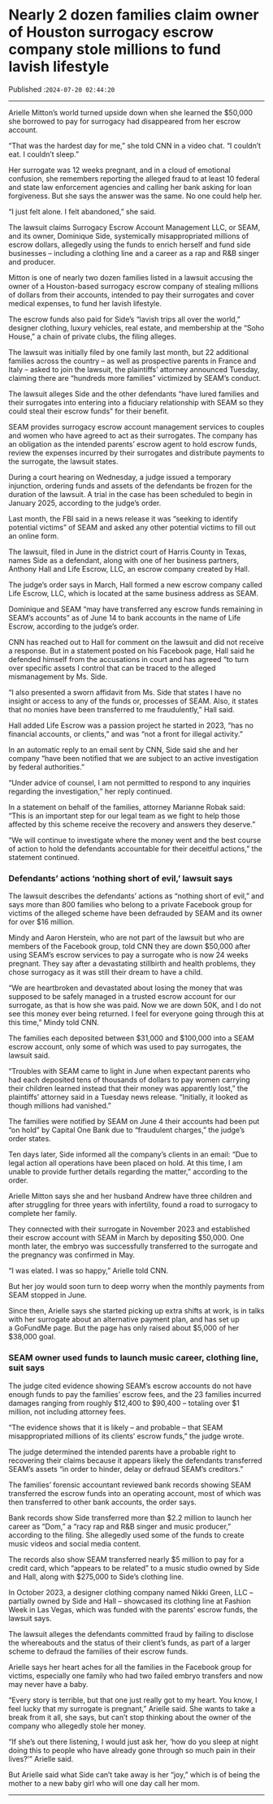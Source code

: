 # Nearly 2 dozen families claim owner of Houston surrogacy escrow company stole millions to fund lavish lifestyle

Published :`2024-07-20 02:44:20`

---

Arielle Mitton’s world turned upside down when she learned the $50,000 she borrowed to pay for surrogacy had disappeared from her escrow account.

“That was the hardest day for me,” she told CNN in a video chat. “I couldn’t eat. I couldn’t sleep.”

Her surrogate was 12 weeks pregnant, and in a cloud of emotional confusion, she remembers reporting the alleged fraud to at least 10 federal and state law enforcement agencies and calling her bank asking for loan forgiveness. But she says the answer was the same. No one could help her.

“I just felt alone. I felt abandoned,” she said.

The lawsuit claims Surrogacy Escrow Account Management LLC, or SEAM, and its owner, Dominique Side, systemically misappropriated millions of escrow dollars, allegedly using the funds to enrich herself and fund side businesses – including a clothing line and a career as a rap and R&B singer and producer.

Mitton is one of nearly two dozen families listed in a lawsuit accusing the owner of a Houston-based surrogacy escrow company of stealing millions of dollars from their accounts, intended to pay their surrogates and cover medical expenses, to fund her lavish lifestyle.

The escrow funds also paid for Side’s “lavish trips all over the world,” designer clothing, luxury vehicles, real estate, and membership at the “Soho House,” a chain of private clubs, the filing alleges.

The lawsuit was initially filed by one family last month, but 22 additional families across the country – as well as prospective parents in France and Italy – asked to join the lawsuit, the plaintiffs’ attorney announced Tuesday, claiming there are “hundreds more families” victimized by SEAM’s conduct.

The lawsuit alleges Side and the other defendants “have lured families and their surrogates into entering into a fiduciary relationship with SEAM so they could steal their escrow funds” for their benefit.

SEAM provides surrogacy escrow account management services to couples and women who have agreed to act as their surrogates. The company has an obligation as the intended parents’ escrow agent to hold escrow funds, review the expenses incurred by their surrogates and distribute payments to the surrogate, the lawsuit states.

During a court hearing on Wednesday, a judge issued a temporary injunction, ordering funds and assets of the defendants be frozen for the duration of the lawsuit. A trial in the case has been scheduled to begin in January 2025, according to the judge’s order.

Last month, the FBI said in a news release it was “seeking to identify potential victims” of SEAM and asked any other potential victims to fill out an online form.

The lawsuit, filed in June in the district court of Harris County in Texas, names Side as a defendant, along with one of her business partners, Anthony Hall and Life Escrow, LLC, an escrow company created by Hall.

The judge’s order says in March, Hall formed a new escrow company called Life Escrow, LLC, which is located at the same business address as SEAM.

Dominique and SEAM “may have transferred any escrow funds remaining in SEAM’s accounts” as of June 14 to bank accounts in the name of Life Escrow, according to the judge’s order.

CNN has reached out to Hall for comment on the lawsuit and did not receive a response. But in a statement posted on his Facebook page, Hall said he defended himself from the accusations in court and has agreed “to turn over specific assets I control that can be traced to the alleged mismanagement by Ms. Side.

“I also presented a sworn affidavit from Ms. Side that states I have no insight or access to any of the funds or, processes of SEAM. Also, it states that no monies have been transferred to me fraudulently,” Hall said.

Hall added Life Escrow was a passion project he started in 2023, “has no financial accounts, or clients,” and was “not a front for illegal activity.”

In an automatic reply to an email sent by CNN, Side said she and her company “have been notified that we are subject to an active investigation by federal authorities.”

“Under advice of counsel, I am not permitted to respond to any inquiries regarding the investigation,” her reply continued.

In a statement on behalf of the families, attorney Marianne Robak said: “This is an important step for our legal team as we fight to help those affected by this scheme receive the recovery and answers they deserve.”

“We will continue to investigate where the money went and the best course of action to hold the defendants accountable for their deceitful actions,” the statement continued.

### Defendants’ actions ‘nothing short of evil,’ lawsuit says

The lawsuit describes the defendants’ actions as “nothing short of evil,” and says more than 800 families who belong to a private Facebook group for victims of the alleged scheme have been defrauded by SEAM and its owner for over $16 million.

Mindy and Aaron Herstein, who are not part of the lawsuit but who are members of the Facebook group, told CNN they are down $50,000 after using SEAM’s escrow services to pay a surrogate who is now 24 weeks pregnant. They say after a devastating stillbirth and health problems, they chose surrogacy as it was still their dream to have a child.

“We are heartbroken and devastated about losing the money that was supposed to be safely managed in a trusted escrow account for our surrogate, as that is how she was paid. Now we are down 50K, and I do not see this money ever being returned. I feel for everyone going through this at this time,” Mindy told CNN.

The families each deposited between $31,000 and $100,000 into a SEAM escrow account, only some of which was used to pay surrogates, the lawsuit said.

“Troubles with SEAM came to light in June when expectant parents who had each deposited tens of thousands of dollars to pay women carrying their children learned instead that their money was apparently lost,” the plaintiffs’ attorney said in a Tuesday news release. “Initially, it looked as though millions had vanished.”

The families were notified by SEAM on June 4 their accounts had been put “on hold” by Capital One Bank due to “fraudulent charges,” the judge’s order states.

Ten days later, Side informed all the company’s clients in an email: “Due to legal action all operations have been placed on hold. At this time, I am unable to provide further details regarding the matter,” according to the order.

Arielle Mitton says she and her husband Andrew have three children and after struggling for three years with infertility, found a road to surrogacy to complete her family.

They connected with their surrogate in November 2023 and established their escrow account with SEAM in March by depositing $50,000. One month later, the embryo was successfully transferred to the surrogate and the pregnancy was confirmed in May.

“I was elated. I was so happy,” Arielle told CNN.

But her joy would soon turn to deep worry when the monthly payments from SEAM stopped in June.

Since then, Arielle says she started picking up extra shifts at work, is in talks with her surrogate about an alternative payment plan, and has set up a GoFundMe page. But the page has only raised about $5,000 of her $38,000 goal.

### SEAM owner used funds to launch music career, clothing line, suit says

The judge cited evidence showing SEAM’s escrow accounts do not have enough funds to pay the families’ escrow fees, and the 23 families incurred damages ranging from roughly $12,400 to $90,400 – totaling over $1 million, not including attorney fees.

“The evidence shows that it is likely – and probable – that SEAM misappropriated millions of its clients’ escrow funds,” the judge wrote.

The judge determined the intended parents have a probable right to recovering their claims because it appears likely the defendants transferred SEAM’s assets “in order to hinder, delay or defraud SEAM’s creditors.”

The families’ forensic accountant reviewed bank records showing SEAM transferred the escrow funds into an operating account, most of which was then transferred to other bank accounts, the order says.

Bank records show Side transferred more than $2.2 million to launch her career as “Dom,” a “racy rap and R&B singer and music producer,” according to the filing. She allegedly used some of the funds to create music videos and social media content.

The records also show SEAM transferred nearly $5 million to pay for a credit card, which “appears to be related” to a music studio owned by Side and Hall, along with $275,000 to Side’s clothing line.

In October 2023, a designer clothing company named Nikki Green, LLC – partially owned by Side and Hall – showcased its clothing line at Fashion Week in Las Vegas, which was funded with the parents’ escrow funds, the lawsuit says.

The lawsuit alleges the defendants committed fraud by failing to disclose the whereabouts and the status of their client’s funds, as part of a larger scheme to defraud the families of their escrow funds.

Arielle says her heart aches for all the families in the Facebook group for victims, especially one family who had two failed embryo transfers and now may never have a baby.

“Every story is terrible, but that one just really got to my heart. You know, I feel lucky that my surrogate is pregnant,” Arielle said. She wants to take a break from it all, she says, but can’t stop thinking about the owner of the company who allegedly stole her money.

“If she’s out there listening, I would just ask her, ‘how do you sleep at night doing this to people who have already gone through so much pain in their lives?’” Arielle said.

But Arielle said what Side can’t take away is her “joy,” which is of being the mother to a new baby girl who will one day call her mom.

---

